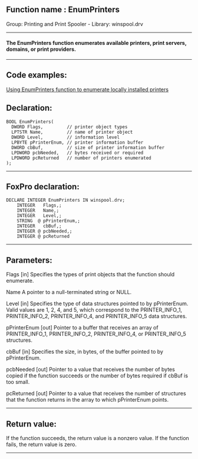 
## Function name : EnumPrinters
Group: Printing and Print Spooler - Library: winspool.drv    
***  


#### The EnumPrinters function enumerates available printers, print servers, domains, or print providers.
***  


## Code examples:
[Using EnumPrinters function to enumerate locally installed printers](../../samples/sample_146.md)  

## Declaration:
```foxpro  
BOOL EnumPrinters(
  DWORD Flags,         // printer object types
  LPTSTR Name,         // name of printer object
  DWORD Level,         // information level
  LPBYTE pPrinterEnum, // printer information buffer
  DWORD cbBuf,         // size of printer information buffer
  LPDWORD pcbNeeded,   // bytes received or required
  LPDWORD pcReturned   // number of printers enumerated
);  
```  
***  


## FoxPro declaration:
```foxpro  
DECLARE INTEGER EnumPrinters IN winspool.drv;
	INTEGER   Flags,;
	INTEGER   Name,;
	INTEGER   Level,;
	STRING  @ pPrinterEnum,;
	INTEGER   cbBuf,;
	INTEGER @ pcbNeeded,;
	INTEGER @ pcReturned  
```  
***  


## Parameters:
Flags 
[in] Specifies the types of print objects that the function should enumerate. 

Name
A pointer to a null-terminated string or NULL.

Level 
[in] Specifies the type of data structures pointed to by pPrinterEnum. Valid values are 1, 2, 4, and 5, which correspond to the PRINTER_INFO_1, PRINTER_INFO_2, PRINTER_INFO_4, and PRINTER_INFO_5 data structures. 

pPrinterEnum 
[out] Pointer to a buffer that receives an array of PRINTER_INFO_1, PRINTER_INFO_2, PRINTER_INFO_4, or PRINTER_INFO_5 structures. 

cbBuf 
[in] Specifies the size, in bytes, of the buffer pointed to by pPrinterEnum.

pcbNeeded 
[out] Pointer to a value that receives the number of bytes copied if the function succeeds or the number of bytes required if cbBuf is too small. 

pcReturned 
[out] Pointer to a value that receives the number of structures that the function returns in the array to which pPrinterEnum points.  
***  


## Return value:
If the function succeeds, the return value is a nonzero value. If the function fails, the return value is zero. 
  
***  

